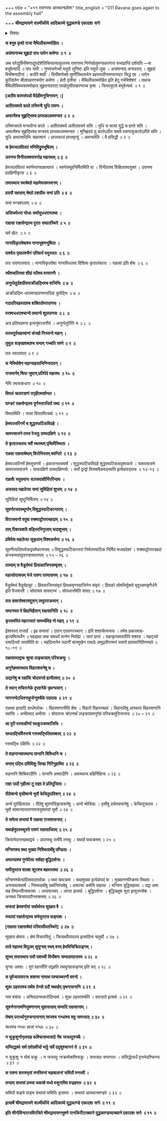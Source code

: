 +++
title = "०११ रावणस्य आस्थानप्रवेशः"
title_english = "011 Ravana goes again to the assembly hall"

+++
**श्रीमद्रामायणे** **वाल्मीकीये** **आदिकाव्ये युद्धकाण्डे** **एकादशः** **सर्गः**


<details><summary>विषयाः</summary>

रावणेन मन्त्रकरणाय सभाप्रवेशः ॥ १ ॥ रावणाज्ञयादूता हूतैराक्षसैर्नानायानैरावण सभाप्रवेशः ॥ २ ॥ रथारोहणेनसभामागतेनविभीषणेन रावणप्रणामपूर्वकं तन्नियोगेनपरमासने समुपवेशनम् ॥ ३ ॥

</details>




**स बभुव कृशो राजा मैथिलीकाममोहितः ।**

**असंमानाच्च सुहृदां** **पापः पापेन कर्मणाः ॥** **१** **॥**

अथ परेद्युर्विभीषणाद्युपदेशेतिचिन्ताव्याकुलस्य रावणस्य निर्णयहेतुमन्त्रकरणाय सभाप्राप्तिं दर्शयति —स बभूवेत्यादि ॥ पापः पापी । गुणवचनेभ्यो मतुपो लुगिष्टः इति मतुपो लुक् । असंमानात् अनादरात् । सुहृदां विभीषणादीनां । कर्तरि षष्ठी । विभीषणोक्ते तूष्णींस्थितत्वेन प्रहस्तादीनामप्यनादरः सिद्ध एव । पापेन कुत्सितेन सीतापहरणरूपेण कर्मणा । हेतौ तृतीया । मैथिलीकाममोहित इति हेतु गर्भविशेषणं । तथाच मैथिलीविषयकाममोहात् सुहृदनादरात् पापहेतुसीताहरणाच्च कृशः । चिन्ताकुलो बभूवेत्यर्थः ॥ १ ॥

**\[अतीव कामसंपन्नो वैदेहीमनुचिन्तयन् ।\]**

**अतीतसमये काले तस्मिन्वै** **युधि रावणः ।**

**अमात्यैश्च सुहृद्भिश्च प्राप्तकालममन्यत ॥** **२** **॥**

तस्मिन्काले मन्त्रयोग्य काले । अतीतसमये अतीतावसरे सति । युधि च सत्यां युद्धे च प्राप्ते सति । अमात्यैश्च सुहृद्भिश्च मन्त्रस्य प्राप्तकालममन्यत । मुनिहृदयं तु कालेऽतीत समये रावणायुःकालेऽतीते सति । युधि अमात्यादिभिः सहात्मानं । प्राप्तकालं प्राप्तमृत्युं । अमन्यतेति । वै प्रसिद्धौ ॥ २ ॥



**स हेमजालविततं** **मणिविद्रुमभूषितम् ।**

**उपगम्य विनीताश्वमारुरोह महारथम् ॥** **३** **॥**

हेमजालविततं स्वर्णमयगवाक्षव्याप्तं । स्वर्णसमूहनिर्मितमिति वा । विनीताश्वं शिक्षिताश्वयुक्तं । उपगम्य प्रदक्षिणीकृत्य ॥ ३ ॥



**तमास्थाय रथश्रेष्ठो महामेघसमस्वनम् ।**

**प्रययौ रक्षसाम् श्रेष्ठो दशग्रीवः सभां** **प्रति ॥** **४** **॥**

सभां मन्त्रशालाम् ॥ ४ ॥



**असिचर्मधरा योधाः सर्वायुधधरास्तथा** **।**

**राक्षसा राक्षसेन्द्रस्य पुरतः सम्प्रतस्थिरे ॥** **५** **॥**

चर्म खेटः ॥ ५ ॥



**नानाविकृतवेषाश्च नानाभूषणभूषिताः ।**

**पार्श्वतः पृष्ठतश्चैनं** **परिवार्य ययुस्ततः** **॥** **६** **॥**

ततः रावणालयात् । नानाविकृतवेषाः नानाविधतया विशिष्य कृतालंकाराः । राक्षसा इति शेषः ॥ ६ ॥



**रथैश्चातिरथा शीघ्रं** **मतैश्च वरवारणैः ।**

**अनूत्पेतुर्दशग्रीवमाक्रीडद्भिश्च वाजिभिः ॥** **७** **॥**

आक्रीडद्भिः धारामण्डलगमनादिकं कुर्वद्भिः ॥ ७ ॥



**गदापरिघहस्ताश्च शक्तितोमरपाणयः ।**

**परश्वधधराश्चान्ये तथान्ये शूलपाणयः ॥** **८** **॥**

अत्र प्रतिपदमन्य इत्यनुषञ्जनीयं । अनुत्पेतुरिति च ॥ ८ ॥



**ततस्तूर्यसहस्राणां** **संजज्ञे निःस्वनो महान् ।**

**तुमुलः शङ्खशब्दश्च सभाम्** **गच्चति रवणे ॥** **९** **॥**

ततः स्वालयात् ॥ ९ ॥



**स नेमिघोषेण महान्सहसाभिनिनादयन् ।**

**राजमार्गम् श्रिया जुष्टम् प्रतिपेदे महारथः ॥** **१०** **॥**

नेमिः रथचक्रधारा ॥ १० ॥



**विमलं** **चातपत्राणं** **पगृहीतमशोभत ।**

**पाण्डरं** **राक्षसेन्द्रस्य पूर्णस्तारधिपो यथा ॥** **११** **॥**

विमलमिति । भासा विमलमित्यर्थः ॥ ११ ॥



**हेममञ्जरिगर्भे च शुद्धस्फटिकविग्रहे ।**

**चामरव्यजने तस्य रेजतुः सव्यदक्षिणे ॥** **१२** **॥**

**ते कृताञ्जलयः सर्वे रथस्थम् पृथिवीस्थिताः ।**

**राक्ष्सा राक्षसश्रेष्ठम् शिरोभिस्तम् ववन्दिरे ॥** **१३** **॥**

हेममञ्जरिगर्भे हेमसूत्रगर्भे । इकारान्तत्वमार्षं । शुद्धस्फटिकविग्रहे शुद्धस्फटिकसदृशाकारे । चामरव्यजने चामररूपव्यजने । सव्यदक्षिणे सव्यदक्षिणयोः । सर्वो द्वन्द्वो विभाषयैकवद्भवति इत्येकवद्भावः ॥ १२-१३ ॥



**राक्षसैः** **स्तूयमानः** **सञ्जयाशीर्भिररिन्दमः** **।**

**अससाद महातेजाः सभां** **सुविहितां शुभाम्** **॥** **१४** **॥**

सुविहितां सुष्टुनिर्मिताम् ॥ १४ ॥



**सुवर्णरजतस्थूर्णाम् विशुद्धस्फटिकान्तराम् ।**

**विराजमानो वपुषा रुक्मपट्टोत्तरच्छदाम् ॥** **१५** **॥**

**ताम् पिशाचशतैः षड्भिरभिगुप्ताम् सदाशुभाम् ।**

**प्रविवेश महातेजाः सुकृताम् विश्वकर्मणा ॥** **१६** **॥**

सुवर्णेत्यादिश्लोकद्वयमेकान्वयम् ॥ विशुद्धस्फटिकान्तरां निर्मलस्फटिक निर्मित मध्यप्रदेशां । रुक्मपट्टोत्तरच्छदां कनकमयपट्टवस्त्रास्तरणाम् ॥ १५ – १६ ॥

**तस्याम् स वैडूर्यमयं** **प्रियाकाजिनसम्वृतम् ।**

**महत्सोपाश्रयम् भेजे रावणः परमासनम् ॥** **१७** **॥**

वैडूर्यमयं वैडूर्यप्रचुरं । प्रियकाजिनसंवृतं प्रियकमृगस्याजिनेन संवृतं । प्रियको लोमभिर्युक्तो मृदूच्चमसृणैर्धनैः इति वैजयन्ती । सोपाश्रयं सावष्टम्भं । सोपधानमिति यावत् ॥ १७ ॥



**ततः शशासेश्वरवद्दूतान् लघुपराक्रमान् ।**

**समानयत मे क्षिप्रभिहैतान् राक्षसानिति ॥** **१८** **॥**

**कृत्यमस्ति महाज्जातं** **समर्थ्यमिह नो महत्** **॥** **१९** **॥**

ईश्वरवत् राजार्हं । इह सभायां । एतान् एतन्नगरस्थान् । इति शशासेत्यन्वयः । तमेव प्रकारमाह- कृत्यमित्यर्धेन ॥ महद्यथा तथा समर्थ्यं यत्नेन निर्वाह्यं । जातं प्राप्तं । महत्कृत्यमस्तीति शशास । महद्भ्यो रामादिभ्यो जातमिति वा । महदित्यनेन तदानीं चारमुखेन रामादेः समुद्रतीरगमनं रावणो ज्ञातवानितिगम्यते ॥ १८-१९ ॥



**राक्षसास्तद्वचः श्रुत्वा लङ्कायाम् परिचक्रमुः** **।**

**अनुगेहमवस्थाय विहारशयनेषु च ।**

**उद्यानेषु च रक्षांसि** **चोदयन्तो ह्यभीतवत् ॥** **२०** **॥**

**ते रथान् रुचिरानेके दृप्तानेके** **पृथग्घयान् ।**

**नागनन्येऽधिरुरुहुर्जग्मुश्चैके पदातयः ॥** **२१** **॥**

राक्षसा इत्यादि सार्धश्लोकः । विहरमाणानीति शेषः । विहारो विहारस्थलं । विहारादिषु आस्थाय विहरमाणानि रक्षांसि । अभीतवत् अभीताः । चोदयन्तः चोदनार्थं लङ्कायामनुगेहं परिचक्रमुरित्यन्वयः ॥ २० – २१ ॥



**सा पुरी परमाकीर्णा रथकुञ्जरवाजिभिः ।**

**सम्पतद्भिर्विरुरुचे गरुत्मद्भिरिवामबरम् ॥** **२२** **॥**

गरुमद्भिः पक्षिभिः ॥ २२ ॥



**ते वाहनान्यवस्थाप्य यानानि विविधानि च ।**

**सभाम् पद्भिः प्रविविशुः सिम्हा गिरिगुहामिव ॥** **२३** **॥**

वाहनानि शिबिकादीनि । यानानि अश्वादीनि । अवस्थाप्य बहिर्निक्षिप्य ॥ २३ ॥



**राज्ञः पादौ गृहीत्वा तु राज्ञा ते प्रतिपूजिताः ।**

**पीठेष्वन्ये** **वृसीष्वन्ये भूमौ केचिदुपाविशन् ॥** **२४** **॥**

अन्ये पुरोहितादयः । पीठेषु सुवर्णादिकृतासनेषु । अन्ये श्रोत्रियाः । वृसीषु दर्भमयासनेषु । केचित्पुत्रादयः । भूमौ सामान्यास्तरणमात्रयुक्तायां भूमौ ॥ २४ ॥



**ते समेत्य सभायां** **वै राक्षसा राजशासनात् ।**

**यथार्हमुपतस्थुस्ते रावणं** **राक्षसाधिपम् ॥** **२५** **॥**

क्रियाभेदात्तच्छब्दद्वयं । उपतस्थुः समीपे तस्थुः । यथार्हं यथाक्रमम् ॥ २५ ॥



**मन्त्रिणश्च यथा** **मुख्या निश्चितार्थेषु पण्डिताः** **।**

**अमात्याश्च गुणोपेताः सर्वज्ञा बुद्धिदर्शनाः** **।**

**समीयुस्तत्र शतशः शूराश्च बहवस्तथा** **॥** **२६** **॥**

मन्त्रिणश्चेत्यादिसपादश्लोकः ॥ यथा यथाक्रमं । यथामुख्या इत्येकंपदं वा । मुख्याननतिक्रम्य स्थिताः । अनव्ययत्वमार्षं । निश्चयार्थेषु अर्थनिश्चयेषु । अमात्याः कर्मणि सहायाः । मन्त्रिणः बुद्धिसहायाः । यद्वा अमा सह तिष्ठन्तीत्यमात्याः । अव्ययात्त्यप् । आप्ता इत्यर्थः । बुद्धिदर्शनाः । बुद्धिचक्षुषः शूरा इत्युत्तरशेषः । अन्यथा क्रियापदपौनरुक्त्यम् ॥ २६ ॥



**सभायां** **हेमवर्णायां** **सर्वार्थस्य सुखाय वै** **।**

**रम्यायां राक्षसेन्द्रस्य सभेयुस्तत्र सङ्घशः ।**

**\[राक्षसा राक्षसश्रेष्ठं परिवार्योपतस्थिरे\]** **॥** **२७** **॥**

सुखाय क्षेमाय । क्षेमं विचारयितुं । क्रियार्थोपपदस्य इत्यादिना चतुर्थी ॥ २७ ॥



**ततो महात्मा विपुलम् सुयुग्यम् रथम् वरम् हेमविचित्रिताङ्गम् ।**

**शुभम् समास्थाय ययौ यशस्वी विभीषणः सम्सदमग्रजस्य ॥** **२८** **॥**

युग्याः अश्वाः । युगं वहन्तीति तद्वहति रथयुगप्रासङ्गम् इति यत् ॥ २८ ॥



**स पूर्वजायावरजः शशम्स नामाथ पश्चाच्चरणौ ववन्दे ।**

**शुकः प्रहस्तश्च तथैव तेभ्यो ददौ यथार्हम्** **पृथगासनानि ॥** **२९** **॥**

नाम शशंस । अभिवादनमकरोदित्यर्थः । शुकः प्रहस्तश्चेति । ववन्दाते इत्यर्थः ॥ २९ ॥



**सुवर्णनानामणिभुषणानाम् सुवाससाम् सम्सदि राक्षसानाम् ।**

**तेषाम् परार्ध्यागुरुचन्दनानाम् स्रजश्च** **गन्धाश्च** **ववुः समन्तात् ॥** **३०** **॥**

स्रजश्च गन्धाः स्रजां गन्धाः ॥ ३० ॥



**न चुक्रुशुर्नानृतमाह कश्चित्सभासदो** **नैव** **जजल्पुरुच्चैः ।**

**सम्सिद्धार्थः सर्व एवोग्रवीर्या भर्तुः सर्वे ददृशुश्चाननं** **ते ॥** **३१** **॥**

न चुक्रुशुः न घोषं चक्रुः । न जजल्पुः नाक्रमोक्तीश्चक्रुः । सभासदः सभागताः । संसिद्धेत्यर्धे वृत्तभेदश्चिन्त्यः ॥ ३१ ॥



**स रावणः शस्त्रभृतां** **मनस्विनां** **महाबलानां** **समितौ मनस्वी ।**

**तप्याम् सभायां** **प्रभया चकाशे मध्ये वसूनामिव वज्रहस्तः ॥** **३२** **॥**

समितौ सङ्घे सङ्घ सभायां समितिः इत्यमरः । सभायां आस्थानमण्डपे ॥ ३२ ॥

**इत्यार्षे श्रीमद्रामायणे** **वाल्मीकीये** **आदिकाव्ये युद्धकाण्डे** **एकादशः** **सर्गः ॥** **११** **॥**

**इति श्रीगोविन्दराजविरचिते श्रीमद्रामायणभूषणे रत्नकिरीटाख्याने युद्धकाण्डव्याख्याने एकादशः सर्गः ॥ ११ ॥**
